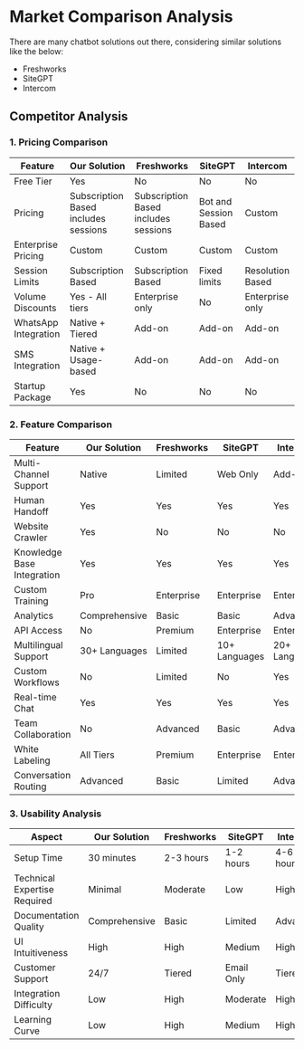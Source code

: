 # Market Comparison Analysis

There are many chatbot solutions out there, considering similar solutions like the below:
- Freshworks
- SiteGPT
- Intercom



## Competitor Analysis

### 1. Pricing Comparison
| Feature | Our Solution | Freshworks | SiteGPT | Intercom |
|---------|--------------|------------|----------|-----------|
| Free Tier | Yes | No | No | No |
| Pricing | Subscription Based includes sessions| Subscription Based includes sessions | Bot and Session Based | Custom |
| Enterprise Pricing | Custom | Custom | Custom | Custom |
| Session Limits | Subscription Based | Subscription Based | Fixed limits | Resolution Based |
| Volume Discounts | Yes - All tiers | Enterprise only | No | Enterprise only |
| WhatsApp Integration | Native + Tiered | Add-on | Add-on | Add-on |
| SMS Integration | Native + Usage-based | Add-on | Add-on | Add-on |
| Startup Package | Yes | No | No | No |



### 2. Feature Comparison

| Feature | Our Solution | Freshworks | SiteGPT | Intercom |
|---------|--------------|------------|----------|-----------|
| Multi-Channel Support | Native | Limited | Web Only | Add-on |
| Human Handoff | Yes | Yes | Yes | Yes |
| Website Crawler | Yes | No | No | No |
| Knowledge Base Integration | Yes | Yes | Yes | Yes |
| Custom Training | Pro | Enterprise | Enterprise | Enterprise |
| Analytics | Comprehensive | Basic | Basic | Advanced |
| API Access | No | Premium | Enterprise | Enterprise |
| Multilingual Support | 30+ Languages | Limited | 10+ Languages | 20+ Languages |
| Custom Workflows | No | Limited | No | Yes |
| Real-time Chat | Yes | Yes | Yes | Yes |
| Team Collaboration | No | Advanced | Basic | Advanced |
| White Labeling | All Tiers | Premium | Enterprise | Enterprise |
| Conversation Routing | Advanced | Basic | Limited | Advanced |



### 3. Usability Analysis

| Aspect | Our Solution | Freshworks | SiteGPT | Intercom |
|---------|--------------|------------|----------|-----------|
| Setup Time | 30 minutes | 2-3 hours | 1-2 hours | 4-6 hours |
| Technical Expertise Required | Minimal | Moderate | Low | High |
| Documentation Quality | Comprehensive | Basic | Limited | Advanced |
| UI Intuitiveness | High | High | Medium | High |
| Customer Support | 24/7 | Tiered | Email Only | Tiered |
| Integration Difficulty | Low | High | Moderate | High |
| Learning Curve | Low | High | Medium | High |

